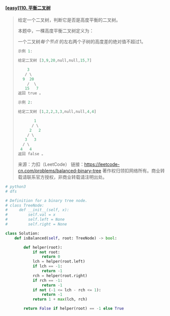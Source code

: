 #### [[easy]110. 平衡二叉树](https://leetcode-cn.com/problems/balanced-binary-tree/)

> 给定一个二叉树，判断它是否是高度平衡的二叉树。
>
> 本题中，一棵高度平衡二叉树定义为：
>
> 一个二叉树*每个节点* 的左右两个子树的高度差的绝对值不超过1。
>
> ```python
> 示例 1:
> 
> 给定二叉树 [3,9,20,null,null,15,7]
> 
>     3
>    / \
>   9  20
>     /  \
>    15   7
> 返回 true 。
> 
> 示例 2:
> 
> 给定二叉树 [1,2,2,3,3,null,null,4,4]
> 
>        1
>       / \
>      2   2
>     / \
>    3   3
>   / \
>  4   4
> 返回 false 。
> ```
>
> 来源：力扣（LeetCode）
> 链接：https://leetcode-cn.com/problems/balanced-binary-tree
> 著作权归领扣网络所有。商业转载请联系官方授权，非商业转载请注明出处。



```python
# python3
# dfs

# Definition for a binary tree node.
# class TreeNode:
#     def __init__(self, x):
#         self.val = x
#         self.left = None
#         self.right = None

class Solution:
    def isBalanced(self, root: TreeNode) -> bool:

        def helper(root):
            if not root:
                return 0
            lch = helper(root.left)
            if lch == -1:
                return -1
            rch = helper(root.right)
            if rch == -1:
                return -1
            if not (-1 <= lch - rch <= 1):
                return -1
            return 1 + max(lch, rch)

        return False if helper(root) == -1 else True
```

